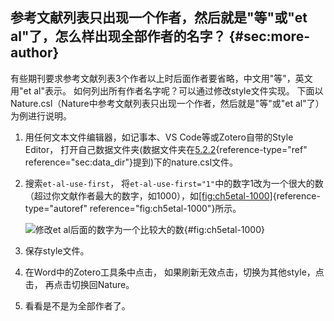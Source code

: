 ## 参考文献列表只出现一个作者，然后就是"等"或"et al"了，怎么样出现全部作者的名字？ {#sec:more-author}

有些期刊要求参考文献列表3个作者以上时后面作者要省略，中文用"等"，英文用"et al"表示。 如何列出所有作者名字呢？可以通过修改style文件实现。 下面以Nature.csl（Nature中参考文献列表只出现一个作者，然后就是"等"或"et al"了）为例进行说明。

1.  用任何文本文件编辑器，如记事本、VS Code等或Zotero自带的Style Editor， 打开自己数据文件夹(数据文件夹在[5.2.2](#sec:data_dir){reference-type="ref" reference="sec:data_dir"}提到)下的nature.csl文件。

2.  搜索`et-al-use-first`， 将`et-al-use-first="1"`中的数字1改为一个很大的数 （超过你文献作者最大的数字，如1000），如[\[fig:ch5etal-1000\]](#fig:ch5etal-1000){reference-type="autoref" reference="fig:ch5etal-1000"}所示。

    ![修改et al后面的数字为一个比较大的数](ch5etal-1000){#fig:ch5etal-1000}

3.  保存style文件。

4.  在Word中的Zotero工具条中点击， 如果刷新无效点击，切换为其他style，点击， 再点击切换回Nature。

5.  看看是不是为全部作者了。

